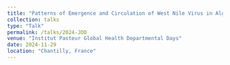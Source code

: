 ```yaml
---
title: "Patterns of Emergence and Circulation of West Nile Virus in Algeria"
collection: talks
type: "Talk"
permalink: /talks/2024-JDD
venue: "Institut Pasteur Global Health Departmental Days"
date: 2024-11-29
location: "Chantilly, France"
---
```


